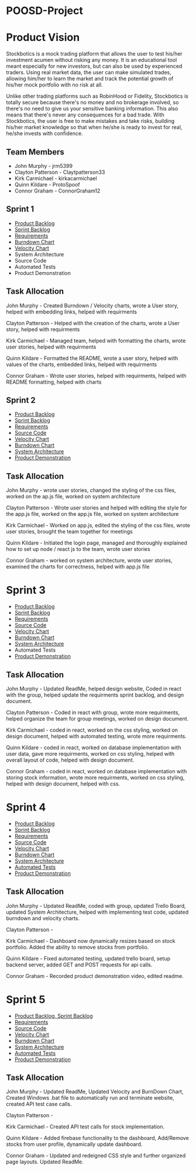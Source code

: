 # POOSD-Project

# Product Vision

Stockbotics is a mock trading platform that allows the user to test his/her investment acumen without risking any money. It is an educational tool meant especially for new investors, but can also be used by experienced traders. Using real market data, the user can make simulated trades, allowing him/her to learn the market and track the potential growth of his/her mock portfolio with no risk at all.

Unlike other trading platforms such as RobinHood or Fidelity, Stockbotics is totally secure because there's no money and no brokerage involved, so there's no need to give us your sensitive banking information. This also means that there's never any consequences for a bad trade. With Stockbotics, the user is free to make mistakes and take risks, building his/her market knowledge so that when he/she is ready to invest for real, he/she invests with confidence.

## Team Members

- John Murphy - jrm5399
- Clayton Patterson - Claytpatterson33
- Kirk Carmichael - kirkacarmichael
- Quinn Kildare - ProtoSpoof
- Connor Graham - ConnorGraham12

## Sprint 1

- [Product Backlog](https://trello.com/b/RJRgVrSx/agile-sprint-board)
- [Sprint Backlog](https://trello.com/b/RJRgVrSx/agile-sprint-board)
- [Requirements](https://github.com/ConnorGraham12/POOSD-Project/blob/main/artifacts/requirements.md)
- [Burndown Chart](https://docs.google.com/document/d/1Itie3xOoOA9WnvhXmk4ETFRvW3EzAeuQq1Tf-AG4t0g/edit?usp=sharing)
- [Velocity Chart](https://docs.google.com/document/d/10O7_zbwDUMULH7CaQvXiZ5Dw8dJtq4CDEzK54hyNN5c/edit?usp=sharing)
- System Architecture
- Source Code
- Automated Tests
- Product Demonstration

## Task Allocation

John Murphy - Created Burndown / Velocity charts, wrote a User story, helped with embedding links, helped with requirments

Clayton Patterson - Helped with the creation of the charts, wrote a User story, helped with requirments

Kirk Carmichael - Managed team, helped with formatting the charts, wrote user stories, helped with requirments

Quinn Kildare - Formatted the README, wrote a user story, helped with values of the charts, embedded links, helped with requirments

Connor Graham - Wrote user stories, helped with requirments, helped with README formatting, helped with charts

## Sprint 2

- [Product Backlog](https://trello.com/b/RJRgVrSx/agile-sprint-board)
- [Sprint Backlog](https://trello.com/b/RJRgVrSx/agile-sprint-board)
- [Requirements](https://github.com/ConnorGraham12/POOSD-Project/blob/main/artifacts/requirements.md)
- [Source Code](https://github.com/ConnorGraham12/POOSD-Project/blob/main/project/src/App.js)
- [Velocity Chart](https://docs.google.com/document/d/10O7_zbwDUMULH7CaQvXiZ5Dw8dJtq4CDEzK54hyNN5c/edit?usp=sharing)
- [Burndown Chart](https://docs.google.com/document/d/1Itie3xOoOA9WnvhXmk4ETFRvW3EzAeuQq1Tf-AG4t0g/edit?usp=sharing)
- [System Architecture](https://github.com/ConnorGraham12/POOSD-Project/blob/main/system-architecture.MD)
- [Product Demonstration](https://www.youtube.com/watch?v=tJH81iP-6PY&ab_channel=ConnorGraham)

## Task Allocation

John Murphy - wrote user stories, changed the styling of the css files, worked on the ap.js file, worked on system architecture

Clayton Patterson - Wrote user stories and helped with editing the style for the app.js file, worked on the app.js file, worked on system architecture

Kirk Carmichael - Worked on app.js, edited the styling of the css files, wrote user stories, brought the team together for meetings

Quinn Kildare - Initiated the login page, managed and thoroughly explained how to set up node / react js to the team, wrote user stories

Connor Graham - worked on system architecture, wrote user stories, examined the charts for correctness, helped with app.js file

# Sprint 3

- [Product Backlog](https://trello.com/b/RJRgVrSx/agile-sprint-board)
- [Sprint Backlog](https://trello.com/b/RJRgVrSx/agile-sprint-board)
- [Requirements](https://github.com/ConnorGraham12/POOSD-Project/blob/main/artifacts/requirements.md)
- [Source Code](https://github.com/ConnorGraham12/POOSD-Project/blob/main/src/App.js)
- [Velocity Chart](https://docs.google.com/document/d/10O7_zbwDUMULH7CaQvXiZ5Dw8dJtq4CDEzK54hyNN5c/edit?usp=sharing)
- [Burndown Chart](https://docs.google.com/document/d/1VlfT0K3VpYwlXfyMWmhx9MUtbrUAaPw4uDyxTlEd4po/edit?usp=sharing)
- [System Architecture](https://github.com/ConnorGraham12/POOSD-Project/blob/main/system-architecture.MD)
- Automated Tests
- [Product Demonstration](https://www.youtube.com/watch?v=bppb0iU8u1g&feature=youtu.be)

## Task Allocation

John Murphy - Updated ReadMe, helped design website, Coded in react with the group, helped update the requirments sprint backlog, and design document.

Clayton Patterson - Coded in react with group, wrote more requirments, helped organize the team for group meetings, worked on design document.

Kirk Carmichael - coded in react, worked on the css styling, worked on design document, helped with automated testing, wrote more requirments.

Quinn Kildare - coded in react, worked on database implementation with user data, gave more requirments, worked on css styling, helped with overall layout of code, helped with design document.

Connor Graham - coded in react, worked on database implementation with storing stock information, wrote more requirments, worked on css styling, helped with design document, helped with css.

# Sprint 4

- [Product Backlog](https://trello.com/b/RJRgVrSx/agile-sprint-board)
- [Sprint Backlog](https://trello.com/b/RJRgVrSx/agile-sprint-board)
- [Requirements](https://github.com/ConnorGraham12/POOSD-Project/blob/main/artifacts/requirements.md)
- [Source Code](https://github.com/ConnorGraham12/POOSD-Project/blob/main/src/App.js)
- [Velocity Chart](https://docs.google.com/document/d/10O7_zbwDUMULH7CaQvXiZ5Dw8dJtq4CDEzK54hyNN5c/edit?usp=sharing)
- [Burndown Chart](https://docs.google.com/document/d/16PJveeuqevQLmC36XJ8_XuKf4OTSVH5c4yPPv18RGF0/edit?usp=sharing)
- [System Architecture](https://github.com/ConnorGraham12/POOSD-Project/blob/main/system-architecture.MD)
- [Automated Tests](https://github.com/ConnorGraham12/POOSD-Project/blob/main/src/App.test.js)
- [Product Demonstration](https://youtu.be/tEyVF-3ARnI)

## Task Allocation

John Murphy - Updated ReadMe, coded with group, updated Trello Board, updated System Architecture, helped with implementing test code, updated burndown and velocity charts.

Clayton Patterson -

Kirk Carmichael - Dashboard now dynamically resizes based on stock portfolio. Added the ability to remove stocks from portfolio.

Quinn Kildare - Fixed automated testing, updated trello board, setup backend server, added GET and POST requests for api calls.

Connor Graham - Recorded product demonstration video, edited readme.

# Sprint 5

- [Product Backlog, Sprint Backlog](https://trello.com/b/RJRgVrSx/agile-sprint-board)
- [Requirements](https://github.com/ConnorGraham12/POOSD-Project/blob/main/artifacts/requirements.md)
- [Source Code](https://github.com/ConnorGraham12/POOSD-Project/tree/main/src)
- [Velocity Chart](https://docs.google.com/document/d/10O7_zbwDUMULH7CaQvXiZ5Dw8dJtq4CDEzK54hyNN5c/edit?usp=sharing)
- [Burndown Chart](https://docs.google.com/document/d/1oTW-vdLHMnkZxa7HZg1x8DkUAS-b3znENmjIXKAASys/edit?usp=sharing)
- [System Architecture](https://github.com/ConnorGraham12/POOSD-Project/blob/main/system-architecture.MD)
- [Automated Tests](https://github.com/ConnorGraham12/POOSD-Project/blob/main/src/App.test.js)
- [Product Demonstration](https://www.youtube.com/watch?v=1EE5YXAg_VM)

## Task Allocation

John Murphy - Updated ReadMe, Updated Velocity and BurnDown Chart, Created Windows .bat file to automatically run and terminate website, created API test case calls.

Clayton Patterson -

Kirk Carmichael - Created API test calls for stock implementation.

Quinn Kildare - Added firebase functionality to the dashboard, Add/Remove stocks from user profile, dynamically update dashboard.

Connor Graham - Updated and redeigned CSS style and further organized page layouts. Updated ReadMe.
